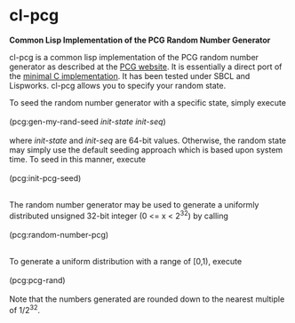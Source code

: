 # cl-pcg
<b>Common Lisp Implementation of the PCG Random Number Generator</b>

cl-pcg is a common lisp implementation of the PCG random number generator as described at the <a href=http://www.pcg-random.org> PCG website</a>.  It is essentially a direct port of the <a href=http://www.pcg-random.org/download.html>minimal C implementation</a>.  It has been tested under SBCL and Lispworks.  cl-pcg allows you to specify your random state.  

To seed the random number generator with a specific state, simply execute <br><br>
  (pcg:gen-my-rand-seed <i>init-state</i> <i>init-seq</i>) <br><br>
where <i>init-state</i> and <i>init-seq</i> are 64-bit values. Otherwise, the random state may simply use the default seeding approach which is based upon system time.  To seed in this manner, execute<br><br>
  (pcg:init-pcg-seed)<br><br>
  
The random number generator may be used to generate a uniformly distributed unsigned 32-bit integer (0 <= x < 2<sup>32</sup>) by calling<br><br>
  (pcg:random-number-pcg)<br><br>
  
To generate a uniform distribution with a range of [0,1), execute<br><br>
  (pcg:pcg-rand)<br><br>
Note that the numbers generated are rounded down to the nearest multiple of 1/2<sup>32</sup>.
